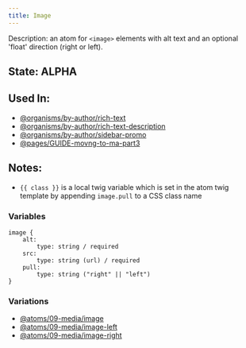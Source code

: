 ```yaml
---
title: Image
---
```

Description: an atom for `<image>` elements with alt text and an optional 'float' direction (right or left).

## State: ALPHA

## Used In:
- [@organisms/by-author/rich-text](/?p=organisms-rich-text)
- [@organisms/by-author/rich-text-description](/?p=organisms-rich-text-description)
- [@organisms/by-author/sidebar-promo](/?p=organisms-sidebar-promo)
- [@pages/GUIDE-movng-to-ma-part3](/?p=pages-GUIDE-movng-to-ma-part3)

## Notes:
- `{{ class }}` is a local twig variable which is set in the atom twig template by appending `image.pull` to a CSS class name

### Variables
~~~
image {
    alt:
        type: string / required
    src:
        type: string (url) / required
    pull:
        type: string ("right" || "left")
}
~~~

### Variations
- [@atoms/09-media/image](/?p=atoms-image)
- [@atoms/09-media/image-left](/?p=atoms-image-left)
- [@atoms/09-media/image-right](/?p=atoms-image-right)
